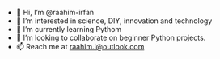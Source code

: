 - 👋 Hi, I’m @raahim-irfan
- 👀 I’m interested in science, DIY, innovation and technology
- 🌱 I’m currently learning Pythom
- 💞️ I’m looking to collaborate on beginner Python projects.
- 📫 Reach me at raahim.i@outlook.com

<!---
raahim-irfan/raahim-irfan is a ✨ special ✨ repository because its `README.md` (this file) appears on your GitHub profile.
You can click the Preview link to take a look at your changes.
--->
